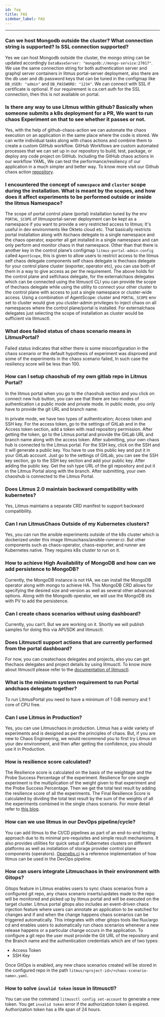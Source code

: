 ```yaml
---
id: faq
title: FAQ
sidebar_label: FAQ
---
```


---

### Can we host Mongodb outside the cluster? What connection string is supported? Is SSL connection supported?

Yes we can host Mongodb outside the cluster, the mongo string can be updated accordingly `DataBaseServer: "mongodb://mongo-service:27017"`.
We use the same connection string for both authentication server and graphql server containers in litmus portal-server deployment, also there are the db user and db password keys that can be tuned in the configmap like `DB_USER: "admin"` and `DB_PASSWORD: "1234"`.
We can connect with SSL if certificate is optional. If our requirement is ca.cert auth for the SSL connection, then this is not available on portal.

### Is there any way to use Litmus within github? Basically when someone submits a k8s deployment for a PR, We want to run chaos Experiment on that to see whether it passes or not.

Yes, with the help of github-chaos-action we can automate the chaos execution on an application in the same place where the code is stored. We can write individual tasks along with chaos actions and combine them to create a custom GitHub workflow. GitHub Workflows are custom automated processes that we can set up in our repository to build, test, package, or deploy any code project on GitHub. Including the GitHub chaos actions in our workflow YAML, We can test the performance/resiliency of our application in a much simpler and better way. To know more visit our Github chaos action [repository](https://github.com/litmuschaos/github-chaos-actions).

### I encountered the concept of `namespace` and `cluster` scope during the installation. What is meant by the scopes, and how does it affect experiments to be performed outside or inside the litmus Namespace?

The scope of portal control plane (portal) installation tuned by the env `PORTAL_SCOPE` of litmusportal-server deployment can be kept as a namespace if you want to provide a very restricted access to litmus; It's useful in dev environments like Okteto cloud etc.
That basically restricts portal installation along with itschaos delegate to a single namespace and the chaos operator, exporter all get installed in a single namespace and can only perform and monitor chaos in that namespace.
Other than that there is another key in the control plane’s configmap `litmus-portal-admin-config` called `AgentScope`, this is given to allow users to restrict access to the litmus self chaos delegate components self chaos delegate is thechaos delegate for your control plane cluster (exporter, operator etc), you can use both of them in a way to give access as per the requirement.
The above holds for the control plane and selfchaos delegate, for the externalchaos delegates which can be connected using the litmusctl CLI you can provide the scope of thechaos delegate while using the utility to connect your other cluster to the control plane with access to just a single namespace or cluster-wide access.
Using a combination of AgentScope: cluster and `PORTAL_SCOPE` env set to cluster would give you cluster-admin privileges to inject chaos on all namespaces where the control plane/portal is installed. For externalchaos delegates just selecting the scope of installation as cluster would be sufficient via litmusctl.

### What does failed status of chaos scenario means in LitmusPortal?

Failed status indicates that either there is some misconfiguration in the chaos scenario or the default hypothesis of experiment was disproved and some of the experiments in the chaos scenario failed, In such case the resiliency score will be less than 100.

### How can I setup chaoshub of my own gitlab repo in Litmus Portal?

In the litmus portal when you go to the chaoshub section and you click on connect new hub button, you can see that there are two modes of authentication i.e public mode and private mode. In public mode, you only have to provide the git URL and branch name.

In private mode, we have two types of authentication; Access token and SSH key.
For the access token, go to the settings of GitLab and in the Access token section, add a token with read repository permission. After getting the token, go to the Litmus portal and provide the GitLab URL and branch name along with the access token. After submitting, your own chaos hub is connected to the Litmus portal.
For the SSH key, click on the SSH and it will generate a public key. You have to use this public key and put it in your GitLab account. Just go to the settings of GitLab, you can see the SSH key section, go to the SSH key section and add your public key. After adding the public key. Get the ssh type URL of the git repository and put it in the Litmus Portal along with the branch. After submitting, your own chaoshub is connected to the Litmus Portal.

### Does Litmus 2.0 maintain backward compatibility with kubernetes?

Yes, Litmus maintains a separate CRD manifest to support backward compatibility.

### Can I run LitmusChaos Outside of my Kubernetes clusters?

Yes, you can run the ansible experiments outside of the k8s cluster which is dockerized under this image litmuschaos/ansible-runner:ci. But other components such as chaos-operator, chaos-exporter, and runner are Kubernetes native. They requires k8s cluster to run on it.

### How to achieve High Availability of MongoDB and how can we add persistence to MongoDB?

Currently, the MongoDB instance is not HA, we can install the MongoDB operator along with mongo to achieve HA. This MongoDB CRD allows for specifying the desired size and version as well as several other advanced options. Along with the Mongodb operator, we will use the MongoDB sts with PV to add the persistence.

### Can I create chaos scenarios without using dashboard?

Currently, you can’t. But we are working on it. Shortly we will publish samples for doing this via API/SDK and litmusctl.

### Does Litmusctl support actions that are currently performed from the portal dashboard?

For now, you can createchaos delegates and projects, also you can get thechaos delegates and project details by using litmusctl. To know more about litmusctl please refer to the [documentation of litmusctl](https://github.com/litmuschaos/litmusctl/blob/master/Usage.md).

### What is the minimum system requirement to run Portal andchaos delegate together?

To run LitmusPortal you need to have a minimum of 1 GiB memory and 1 core of CPU free.

### Can I use Litmus in Production?

Yes, you can use Litmuschaos in production. Litmus has a wide variety of experiments and is designed as per the principles of chaos. But, if you are new to Chaos Engineering, we would recommend you to first try Litmus on your dev environment, and then after getting the confidence, you should use it in Production.

### How is resilience score calculated?

The Resilience score is calculated on the basis of the weightage and the Probe Success Percentage of the experiment. Resilience for one single experiment is the multiplication of the weight given to that experiment and the Probe Success Percentage. Then we get the total test result by adding the resilience score of all the experiments. The Final Resilience Score is calculated by dividing the total test result by the sum of the weights of all the experiments combined in the single chaos scenario. For more detail refer to [this blog](https://dev.to/litmus-chaos/how-the-resilience-score-algorithm-works-in-litmus-1d22).

### How can we use litmus in our DevOps pipeline/cycle?

You can add litmus to the CI/CD pipelines as part of an end-to-end testing approach due to its minimal pre-requisites and simple result mechanisms. It also provides utilities for quick setup of Kubernetes clusters on different platforms as well as installation of storage provider control plane components (operators). [Openebs.ci](https://openebs.ci/home) is a reference implementation of how litmus can be used in the DevOps pipeline.

### How can users integrate Litmuschaos in their environment with Gitops?

Gitops feature in Litmus enables users to sync chaos scenarios from a configured git repo, any chaos scenario inserts/updates made to the repo will be monitored and picked up by litmus portal and will be executed on the target cluster. Litmus portal gitops also includes an event-driven chaos injection feature where users can annotate an application to be watched for changes and if and when the change happens chaos scenarios can be triggered automatically. This integrates with other gitops tools like flux/argo cd and enables users to automatically run chaos scenarios whenever a new release happens or a particular change occurs in the application.
To configure a git repo the user must provide the Git URL of the repository and the Branch name and the authentication credentials which are of two types:

- Access Token
- SSH Key

Once GitOps is enabled, any new chaos scenarios created will be stored in the configured repo in the path `litmus/<project-id>/<chaos-scenario-name>.yaml`.

### How to solve `invalid token` issue in litmusctl?

You can use the command `litmusctl config set-account` to generate a new token. You get `invalid token` error if the authorization token is expired. Authorization token has a life span of 24 hours.
